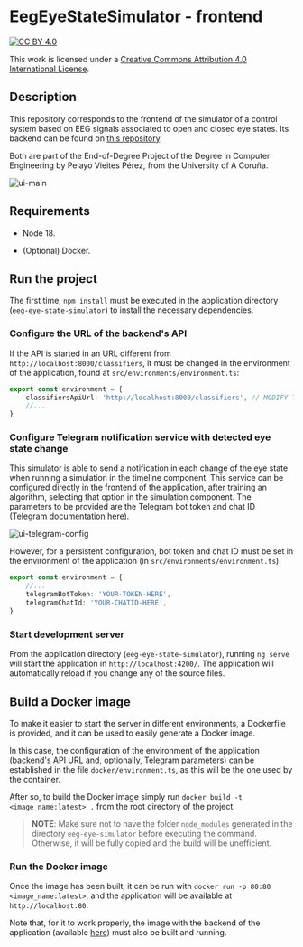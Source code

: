 # EegEyeStateSimulator - frontend
[![CC BY 4.0][cc-by-shield]][cc-by]

This work is licensed under a
[Creative Commons Attribution 4.0 International License][cc-by].

[cc-by]: http://creativecommons.org/licenses/by/4.0/
[cc-by-image]: https://i.creativecommons.org/l/by/4.0/88x31.png
[cc-by-shield]: https://img.shields.io/badge/License-CC%20BY%204.0-lightgrey.svg

## Description
This repository corresponds to the frontend of the simulator of a control system based on EEG
signals associated to open and closed eye states. Its backend can be found on [this 
repository](https://github.com/pevipe/eeg-eye-state-simulator-backend).

Both are part of the End-of-Degree Project of the Degree in Computer Engineering by Pelayo Vieites
Pérez, from the University of A Coruña. 

![ui-main](https://github.com/user-attachments/assets/516ff235-e933-4e0b-a78d-e1ac6a3c2d7c)


## Requirements
- Node 18.

- (Optional) Docker.

## Run the project
The first time, `npm install` must be executed in the application directory (`eeg-eye-state-simulator`)
to install the necessary dependencies.

### Configure the URL of the backend's API
If the API is started in an URL different from `http://localhost:8000/classifiers`, it must be changed in
the environment of the application, found at `src/environments/environment.ts`:
```TypeScript
export const environment = {
    classifiersApiUrl: 'http://localhost:8000/classifiers', // MODIFY THIS
    //...
}
```

### Configure Telegram notification service with detected eye state change
This simulator is able to send a notification in each change of the eye state when running a simulation
in the timeline component. This service can be configured directly in the frontend of the application,
after training an algorithm, selecting that option in the simulation component. The parameters to be
provided are the Telegram bot token and chat ID ([Telegram documentation here](https://core.telegram.org/bots/)).

![ui-telegram-config](https://github.com/pevipe/TFG_frontend/assets/80844047/f77ae9db-f67f-4353-b932-cb214a58c047)


However, for a persistent configuration, bot token and chat ID must be set in the environment of the
application (in `src/environments/environment.ts`):
```TypeScript
export const environment = {
    //...
    telegramBotToken: 'YOUR-TOKEN-HERE',
    telegramChatId: 'YOUR-CHATID-HERE',
}
```

### Start development server

From the application directory (`eeg-eye-state-simulator`), running `ng serve` will start the application
in `http://localhost:4200/`. The application will automatically reload if you change any of the source files.


## Build a Docker image
To make it easier to start the server in different environments, a Dockerfile is provided, and it can be used
to easily generate a Docker image.

In this case, the configuration of the environment of the application (backend's API URL and, optionally,
Telegram parameters) can be established in the file `docker/environment.ts`, as this will be the one used
by the container.

After so, to build the Docker image simply run `docker build -t <image_name:latest> .` from the root 
directory of the project.

> **NOTE**: Make sure not to have the folder `node_modules` generated in the directory `eeg-eye-simulator`
before executing the command. Otherwise, it will be fully copied and the build will be unefficient.

### Run the Docker image
Once the image has been built, it can be run with `docker run -p 80:80 <image_name:latest>`, and the application
will be available at `http://localhost:80`.

Note that, for it to work properly, the image with the backend of the application (available 
[here](https://github.com/pevipe/eeg-eye-state-simulator-backend)) must also be built and running.
